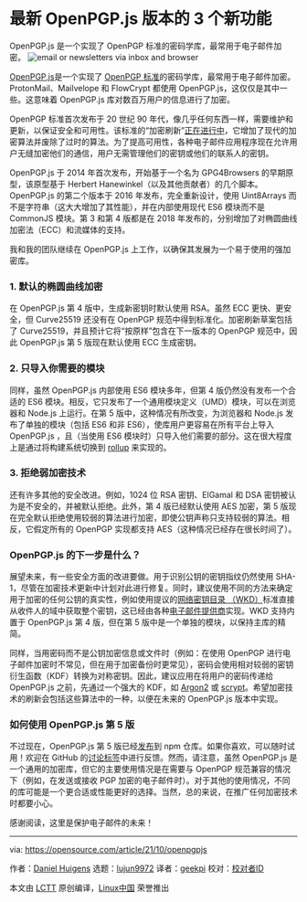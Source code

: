 [#]: subject: "3 new features of the latest OpenPGP.js version"
[#]: via: "https://opensource.com/article/21/10/openpgpjs"
[#]: author: "Daniel Huigens https://opensource.com/users/twiss"
[#]: collector: "lujun9972"
[#]: translator: "geekpi"
[#]: reviewer: " "
[#]: publisher: " "
[#]: url: " "

最新 OpenPGP.js 版本的 3 个新功能
======
OpenPGP.js 是一个实现了 OpenPGP 标准的密码学库，最常用于电子邮件加密。
![email or newsletters via inbox and browser][1]

[OpenPGP.js][2]是一个实现了 [OpenPGP 标准][3]的密码学库，最常用于电子邮件加密。ProtonMail、Mailvelope 和 FlowCrypt 都使用 OpenPGP.js，这仅仅是其中一些。这意味着 OpenPGP.js 库对数百万用户的信息进行了加密。

OpenPGP 标准首次发布于 20 世纪 90 年代，像几乎任何东西一样，需要维护和更新，以保证安全和可用性。该标准的“加密刷新”[正在进行中][4]，它增加了现代的加密算法并废除了过时的算法。为了提高可用性，各种电子邮件应用程序现在允许用户无缝加密他们的通信，用户无需管理他们的密钥或他们的联系人的密钥。

OpenPGP.js 于 2014 年首次发布，开始基于一个名为 GPG4Browsers 的早期原型，该原型基于 Herbert Hanewinkel（以及其他贡献者）的几个脚本。OpenPGP.js 的第二个版本于 2016 年发布，完全重新设计，使用 Uint8Arrays 而不是字符串（这大大增加了其性能），并在内部使用现代 ES6 模块而不是 CommonJS 模块。第 3 和第 4 版都是在 2018 年发布的，分别增加了对椭圆曲线加密法（ECC）和流媒体的支持。

我和我的团队继续在 OpenPGP.js 上工作，以确保其发展为一个易于使用的强加密库。

### 1\. 默认的椭圆曲线加密

在 OpenPGP.js 第 4 版中，生成新密钥时默认使用 RSA。虽然 ECC 更快、更安全，但 Curve25519 还没有在 OpenPGP 规范中得到标准化。加密刷新草案包括了 Curve25519，并且预计它将“按原样”包含在下一版本的 OpenPGP 规范中，因此 OpenPGP.js 第 5 版现在默认使用 ECC 生成密钥。

### 2\. 只导入你需要的模块

同样，虽然 OpenPGP.js 内部使用 ES6 模块多年，但第 4 版仍然没有发布一个合适的 ES6 模块。相反，它只发布了一个通用模块定义（UMD）模块，可以在浏览器和 Node.js 上运行。在第 5 版中，这种情况有所改变，为浏览器和 Node.js 发布了单独的模块（包括 ES6 和非 ES6），使库用户更容易在所有平台上导入 OpenPGP.js ，且（当使用 ES6 模块时）只导入他们需要的部分。这在很大程度上是通过将构建系统切换到 [rollup][5] 来实现的。

### 3\. 拒绝弱加密技术

还有许多其他的安全改进。例如，1024 位 RSA 密钥、ElGamal 和 DSA 密钥被认为是不安全的，并被默认拒绝。此外，第 4 版已经默认使用 AES 加密，第 5 版现在完全默认拒绝使用较弱的算法进行加密，即使公钥声称只支持较弱的算法。相反，它假定所有的 OpenPGP 实现都支持 AES（这种情况已经存在很长时间了）。

### OpenPGP.js 的下一步是什么？

展望未来，有一些安全方面的改进要做。用于识别公钥的密钥指纹仍然使用 SHA-1，尽管在加密技术更新中计划对此进行修复。同时，建议使用不同的方法来确定用于加密的任何公钥的真实性，例如使用提议的[网络密钥目录 （WKD）][6]标准直接从收件人的域中获取整个密钥，这已经由各种[电子邮件提供商][7]实现。WKD 支持内置于 OpenPGP.js 第 4 版，但在第 5 版中是一个单独的模块，以保持主库的精简。

同样，当用密码而不是公钥加密信息或文件时（例如：在使用 OpenPGP 进行电子邮件加密时不常见，但在用于加密备份时更常见），密码会使用相对较弱的密钥衍生函数（KDF）转换为对称密钥。因此，建议应用在将用户的密码传递给 OpenPGP.js 之前，先通过一个强大的 KDF，如 [Argon2][8] 或 [scrypt][9]。希望加密技术的刷新会包括这些算法中的一种，以便在未来的 OpenPGP.js 版本中实现。

### 如何使用 OpenPGP.js 第 5 版

不过现在，OpenPGP.js 第 5 版已经[发布][10]到 npm 仓库。如果你喜欢，可以随时试用！欢迎在 GitHub 的[讨论标签][11]中进行反馈。然而，请注意，虽然 OpenPGP.js 是一个通用的加密库，但它的主要使用情况是在需要与 OpenPGP 规范兼容的情况下（例如，在发送或接收 PGP 加密的电子邮件时）。对于其他的使用情况，不同的库可能是一个更合适或性能更好的选择。当然，总的来说，在推广任何加密技术时都要小心。

感谢阅读，这里是保护电子邮件的未来！

--------------------------------------------------------------------------------

via: https://opensource.com/article/21/10/openpgpjs

作者：[Daniel Huigens][a]
选题：[lujun9972][b]
译者：[geekpi](https://github.com/geekpi)
校对：[校对者ID](https://github.com/校对者ID)

本文由 [LCTT](https://github.com/LCTT/TranslateProject) 原创编译，[Linux中国](https://linux.cn/) 荣誉推出

[a]: https://opensource.com/users/twiss
[b]: https://github.com/lujun9972
[1]: https://opensource.com/sites/default/files/styles/image-full-size/public/lead-images/newsletter_email_mail_web_browser.jpg?itok=Lo91H9UH (email or newsletters via inbox and browser)
[2]: https://github.com/openpgpjs/openpgpjs
[3]: https://tools.ietf.org/html/rfc4880
[4]: https://datatracker.ietf.org/doc/charter-ietf-openpgp/
[5]: https://rollupjs.org/
[6]: https://datatracker.ietf.org/doc/html/draft-koch-openpgp-webkey-service
[7]: https://wiki.gnupg.org/WKD#Mail_Service_Providers_offering_WKD
[8]: https://en.wikipedia.org/wiki/Argon2
[9]: https://en.wikipedia.org/wiki/Scrypt
[10]: https://www.npmjs.com/package/openpgp
[11]: https://github.com/openpgpjs/openpgpjs/discussions

